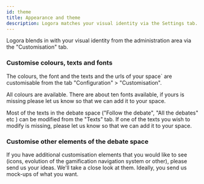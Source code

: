 ```yaml
---
id: theme
title: Appearance and theme
description: Logora matches your visual identity via the Settings tab.
---
```


Logora blends in with your visual identity from the administration area via the "Customisation" tab.

### Customise colours, texts and fonts

The colours, the font and the texts and the urls of your space` are customisable from the tab "Configuration" > "Customisation".

All colours are available. There are about ten fonts available, if yours is missing please let us know so that we can add it to your space. 

Most of the texts in the debate space ("Follow the debate", "All the debates" etc ) can be modified from the "Texts" tab. If one of the texts you wish to modify is missing, please let us know so that we can add it to your space. 

### Customise other elements of the debate space

If you have additional customisation elements that you would like to see (icons, evolution of the gamification navigation system or other), please send us your ideas. We'll take a close look at them. Ideally, you send us mock-ups of what you want.  
